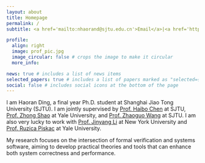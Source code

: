 ```yaml
---
layout: about
title: Homepage
permalink: /
subtitle: <a href='mailto:nhaorand@sjtu.edu.cn'>Email</a>|<a href='https://scholar.google.com/citations?user=KHqnYgQAAAAJ'>Google Scholar</a>|<a href='https://github.com/nhaorand/'>GitHub</a>

profile:
  align: right
  image: prof_pic.jpg
  image_circular: false # crops the image to make it circular
  more_info:

news: true # includes a list of news items
selected_papers: true # includes a list of papers marked as "selected={true}"
social: false # includes social icons at the bottom of the page
---
```


I am Haoran Ding, a final year Ph.D. student at Shanghai Jiao Tong University (SJTU). I am jointly supervised by [Prof. Haibo Chen](https://ipads.se.sjtu.edu.cn/pub/members/haibo_chen) at SJTU, [Prof. Zhong Shao](https://www.cs.yale.edu/homes/shao/) at Yale University, and [Prof. Zhaoguo Wang](https://ipads.se.sjtu.edu.cn/pub/members/zhaoguo_wang) at SJTU. I am also very lucky to work with [Prof. Jinyang Li](https://www.news.cs.nyu.edu/~jinyang/) at New York University and [Prof. Ruzica Piskac](https://www.cs.yale.edu/homes/piskac/) at Yale University.

My research focuses on the intersection of formal verification and systems software, aiming to develop practical theories and tools that can enhance both system correctness and performance.

